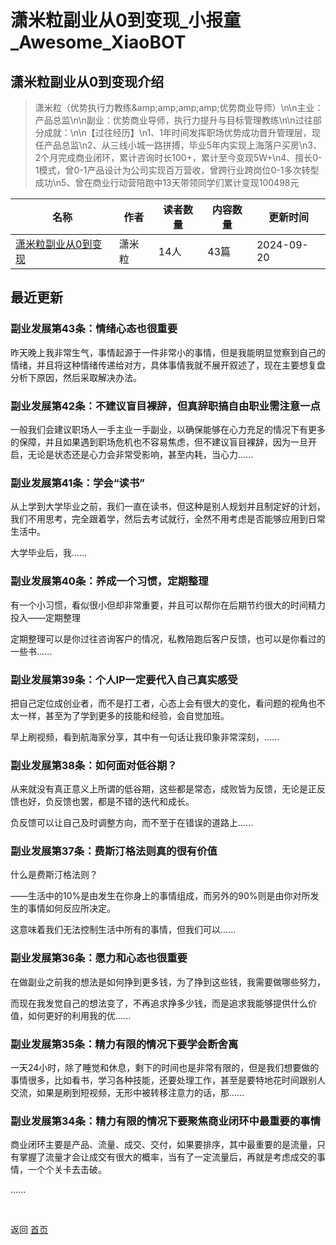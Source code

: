 # 潇米粒副业从0到变现_小报童_Awesome_XiaoBOT

## 潇米粒副业从0到变现介绍
> 潇米粒（优势执行力教练&amp;amp;amp;amp;amp;优势商业导师）\n\n主业：产品总监\n\n副业：优势商业导师，执行力提升与目标管理教练\n\n过往部分成就：\n\n【过往经历】\n1、1年时间发挥职场优势成功晋升管理层，现任产品总监\n2、从三线小城一路拼搏，毕业5年内实现上海落户买房\n3、2个月完成商业闭环，累计咨询时长100+，累计至今变现5W+\n4、擅长0-1模式，曾0-1产品设计为公司实现百万营收，曾跨行业跨岗位0-1多次转型成功\n5、曾在商业行动营陪跑中13天带领同学们累计变现100498元  
  


|名称|作者|读者数量|内容数量|更新时间|
|---|---|---|---|---|
|[潇米粒副业从0到变现](https://xiaobot.net/p/ximilu?refer=0b133df9-27dc-423b-8101-639049001c13)|潇米粒|14人|43篇|2024-09-20|

## 最近更新
### 副业发展第43条：情绪心态也很重要

昨天晚上我非常生气，事情起源于一件非常小的事情，但是我能明显觉察到自己的情绪，并且将这种情绪传递给对方，具体事情我就不展开叙述了，现在主要想复盘分析下原因，然后采取解决办法。

### 副业发展第42条：不建议盲目裸辞，但真辞职搞自由职业需注意一点

一般我们会建议职场人一手主业一手副业，以确保能够在心力充足的情况下有更多的保障，并且如果遇到职场危机也不容易焦虑，但不建议盲目裸辞，因为一旦开启，无论是状态还是心力会非常受影响，甚至内耗，当心力......

### 副业发展第41条：学会“读书”

从上学到大学毕业之前，我们一直在读书，但这种是别人规划并且制定好的计划，我们不用思考，完全跟着学，然后去考试就行，全然不用考虑是否能够应用到日常生活中。

大学毕业后，我......

### 副业发展第40条：养成一个习惯，定期整理

有一个小习惯，看似很小但却非常重要，并且可以帮你在后期节约很大的时间精力投入——定期整理

定期整理可以是你过往咨询客户的情况，私教陪跑后客户反馈，也可以是你看过的一些书......

### 副业发展第39条：个人IP一定要代入自己真实感受

把自己定位成创业者，而不是打工者，心态上会有很大的变化，看问题的视角也不太一样，甚至为了学到更多的技能和经验，会自觉加班。

早上刷视频，看到航海家分享，其中有一句话让我印象非常深刻，......

### 副业发展第38条：如何面对低谷期？

从来就没有真正意义上所谓的低谷期，这些都是常态，成败皆为反馈，无论是正反馈也好，负反馈也罢，都是不错的迭代和成长。

负反馈可以让自己及时调整方向，而不至于在错误的道路上......

### 副业发展第37条：费斯汀格法则真的很有价值

什么是费斯汀格法则？

——生活中的10%是由发生在你身上的事情组成，而另外的90%则是由你对所发生的事情如何反应所决定。

这意味着我们无法控制生活中所有的事情，但我们可以......

### 副业发展第36条：愿力和心态也很重要

在做副业之前我的想法是如何挣到更多钱，为了挣到这些钱，我需要做哪些努力，

而现在我发觉自己的想法变了，不再追求挣多少钱，而是追求我能够提供什么价值，如何更好的利用我的优......

### 副业发展第35条：精力有限的情况下要学会断舍离

一天24小时，除了睡觉和休息，剩下的时间也是非常有限的，但是我们想要做的事情很多，比如看书，学习各种技能，还要处理工作，甚至是要特地花时间跟别人交流，如果是刷到短视频，无形中被转移注意力的话，那......

### 副业发展第34条：精力有限的情况下要聚焦商业闭环中最重要的事情

商业闭环主要是产品、流量、成交、交付，如果要排序，其中最重要的是流量，只有掌握了流量才会让成交有很大的概率，当有了一定流量后，再就是考虑成交的事情，一个个关卡去击破。

......


<a href="https://github.com/Reno9527/awesome-xiaobot" style="color: white; text-decoration: none;">awesome-xiaobot</a>

返回 [首页](../README.md)
